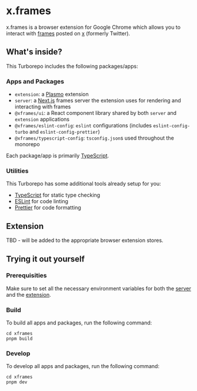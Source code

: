 # x.frames

x.frames is a browser extension for Google Chrome which allows you to interact with [frames](https://docs.farcaster.xyz/learn/what-is-farcaster/frames) posted on [x](https://www.x.com) (formerly Twitter).

## What's inside?

This Turborepo includes the following packages/apps:

### Apps and Packages

- `extension`: a [Plasmo](https://www.plasmo.com/) extension
- `server`: a [Next.js](https://nextjs.org/) frames server the extension uses for rendering and interacting with frames
- `@xframes/ui`: a React component library shared by both `server` and `extension` applications
- `@xframes/eslint-config`: `eslint` configurations (includes `eslint-config-turbo` and `eslint-config-prettier`)
- `@xframes/typescript-config`: `tsconfig.json`s used throughout the monorepo

Each package/app is primarily [TypeScript](https://www.typescriptlang.org/).

### Utilities

This Turborepo has some additional tools already setup for you:

- [TypeScript](https://www.typescriptlang.org/) for static type checking
- [ESLint](https://eslint.org/) for code linting
- [Prettier](https://prettier.io) for code formatting


## Extension

TBD - will be added to the appropriate browser extension stores.

## Trying it out yourself

### Prerequisities

Make sure to set all the necessary environment variables for both the [server](/apps/server/README.md) and the [extension](/apps/extension/README.md).

### Build

To build all apps and packages, run the following command:

```
cd xframes
pnpm build
```

### Develop

To develop all apps and packages, run the following command:

```
cd xframes
pnpm dev
```
